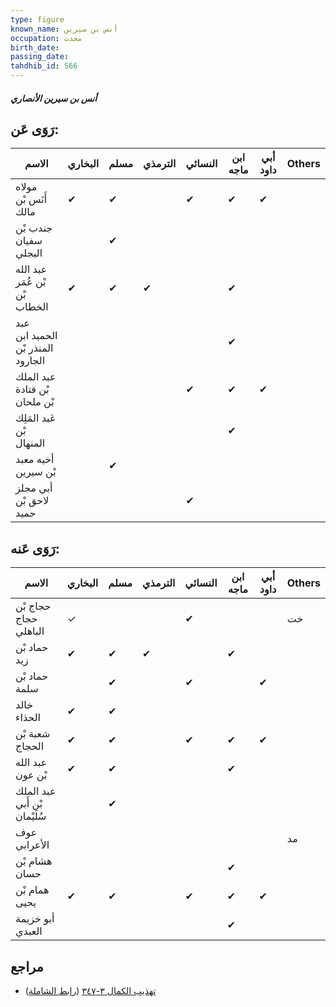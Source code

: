 ```yaml
---
type: figure
known_name: أنس بن سيرين
occupation: محدث
birth_date:
passing_date:
tahdhib_id: 566
---
```

##### أنس بن سيرين الأنصاري

## رَوَى عَن:
| الاسم                             | البخاري | مسلم | الترمذي | النسائي | ابن ماجه | أبي داود | Others |
| --------------------------------- | ------- | ---- | ------- | ------- | -------- | -------- | ------ |
| مولاه أَنَس بْن مالك              | ✔       | ✔    |         | ✔       | ✔        | ✔        |        |
| جندب بْن سفيان البجلي             |         | ✔    |         |         |          |          |        |
| عبد الله بْن عُمَر بْن الخطاب     | ✔       | ✔    | ✔       |         | ✔        |          |        |
| عبد الحميد ابن المنذر بْن الجارود |         |      |         |         | ✔        |          |        |
| عبد الملك بْن قتادة بْن ملحان     |         |      |         | ✔       | ✔        | ✔        |        |
| عَبد المَلِك بْن المنهال          |         |      |         |         | ✔        |          |        |
| أخيه معبد بْن سيرين               |         | ✔    |         |         |          |          |        |
| أبي مجلز لاحق بْن حميد            |         |      |         | ✔       |          |          |        |
## رَوَى عَنه:
| الاسم                        | البخاري | مسلم | الترمذي | النسائي | ابن ماجه | أبي داود | Others |
| ---------------------------- | ------- | ---- | ------- | ------- | -------- | -------- | ------ |
| حجاج بْن حجاج الباهلي        | ✓       |      |         | ✔       |          |          | خت     |
| حماد بْن زيد                 | ✔       | ✔    | ✔       |         | ✔        |          |        |
| حماد بْن سلمة                |         | ✔    |         | ✔       |          | ✔        |        |
| خالد الحذاء                  | ✔       | ✔    |         |         |          |          |        |
| شعبة بْن الحجاج              | ✔       | ✔    |         | ✔       | ✔        | ✔        |        |
| عبد الله بْن عون             | ✔       | ✔    |         |         | ✔        |          |        |
| عبد الملك بْن أَبي سُلَيْمان |         | ✔    |         |         |          |          |        |
| عوف الأعرابي                 |         |      |         |         |          |          | مد     |
| هشام بْن حسان                |         |      |         |         | ✔        |          |        |
| همام بْن يحيى                | ✔       | ✔    |         | ✔       | ✔        | ✔        |        |
| أبو خزيمة العبدي             |         |      |         |         | ✔        |          |        |
## مراجع
- [تهذيب الكمال ٣-٣٤٧](obsidian://open?vault=Tahdhib-al-Kamal&file=Figures/٥٦٦-أنس%20بن%20سيرين%20الأنصاري) ([رابط الشاملة](https://shamela.ws/book/3722/1361))